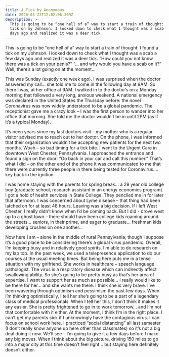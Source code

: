 ```yaml
---
title: A Tick by Anonymous
date: 2020-03-22T12:02:06.309Z
description: >-
  This is going to be “one hell of a” way to start a train of thought: I found a
  tick on my Johnson. I looked down to check what I thought was a scab a few
  days ago and realized it was a deer tick
---
```

This is going to be “one hell of a” way to start a train of thought: I found a tick on my Johnson. I looked down to check what I thought was a scab a few days ago and realized it was a deer tick. “How could you not know there was a tick on your penis?” “… and why would you have a scab on it?” Well, there’s a lot going on at the moment…

This was Sunday (exactly one week ago). I was surprised when the doctor answered my call… she told me to come in the following day at 9AM. So there I was, at her office at 9AM. I walked in to the doctor’s on a Monday morning that followed a very long, anxious weekend. A national emergency was declared in the United States the Thursday before: the novel Coronavirus was now widely understood to be a global pandemic. The receptionist gave me a crazy look – I was the first person to wander into her office that morning. She told me the doctor wouldn’t be in until 2PM (as if it’s a typical Monday).

It’s been years since my last doctors visit – my mother who is a regular visitor advised me to reach out to her doctor. On the phone, I was informed that their organization wouldn’t be accepting new patients for the next two months. Woah – so bad timing for a tick bite. I went to the Urgent Care in downtown West Chester, Pennsylvania. I approached the entrance and found a sign on the door: “Go back in your car and call this number.” That’s what I did – on the other end of the phone it was communicated to me that there were currently three people in there being tested for Coronavirus…. key back in the ignition.

I was home staying with the parents for spring break… a 29 year old college boy (graduate school, research assistant in an energy economics program). I got a hold of health services in State College. They penciled me in for later that afternoon. I was concerned about Lyme disease – that thing had been latched on for at least 48 hours. Leaving was a big decision. If I left West Chester, I really didn’t know when I’d be coming back. But I did - drove west up to a ghost town – there should have been college kids roaming around the streets… seniors, in their prime, and eager to graduate… freshman kids developing crushes on one another…

Now here I am – alone in the middle of rural Pennsylvania; though I suppose it’s a good place to be considering there’s a global virus pandemic. Overall, I’m keeping busy and in relatively good spirits. I’m able to do research on my lap top. In the past week, we used a telepresence application to do our courses at the usual meeting times. But being here puts me in a tense situation with my girlfriend. She works in healthcare – speech language pathologist. The virus is a respiratory disease which can indirectly affect swallowing ability. So she’s going to be pretty busy as that’s her area of expertise. I want to support her as much as possible… I really would like to be there for her… and she wants me there. I think she is very brave. I’ve been wavering through optimism and pessimism the past few days. When I’m thinking optimistically, I tell her she’s going to be a part of a legendary class of medical professionals. When I tell her this, I don’t think it makes it any easier. She is pretty frightened to go in to work tomorrow… and I’m not that comfortable with it either. At the moment, I think I’m in the right place. I can’t get my parents sick if I unknowingly have the contagious virus. I can focus on school work here. I practiced “social distancing” all last semester (I don’t really know anyone up here other than classmates) so it’s not a big deal doing it now. We’ll see – I’m going to give it a few days before I make any big moves. When I think about the big picture, driving 150 miles to go into a major city at this time doesn’t feel right… but staying here definitely doesn’t either.